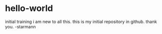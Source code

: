 # hello-world
initial training
i am new to all this. this is my initial repository in github. thank you. -starmann
